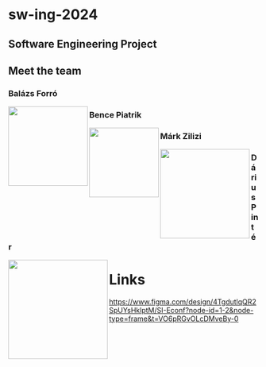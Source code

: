 # sw-ing-2024
## Software Engineering Project

## Meet the team

### Balázs Forró
<img align='left' src="https://images-wixmp-ed30a86b8c4ca887773594c2.wixmp.com/f/0aaa3766-a11a-44e0-8bde-f8b20911cb5d/dh4bfro-7ca88290-d22b-4d56-9852-5a19fa8e849b.png/v1/fill/w_293,h_410/tinky_winky_png_by_cristianpsg2006_dh4bfro-fullview.png?token=eyJ0eXAiOiJKV1QiLCJhbGciOiJIUzI1NiJ9.eyJzdWIiOiJ1cm46YXBwOjdlMGQxODg5ODIyNjQzNzNhNWYwZDQxNWVhMGQyNmUwIiwiaXNzIjoidXJuOmFwcDo3ZTBkMTg4OTgyMjY0MzczYTVmMGQ0MTVlYTBkMjZlMCIsIm9iaiI6W1t7ImhlaWdodCI6Ijw9NDEwIiwicGF0aCI6IlwvZlwvMGFhYTM3NjYtYTExYS00NGUwLThiZGUtZjhiMjA5MTFjYjVkXC9kaDRiZnJvLTdjYTg4MjkwLWQyMmItNGQ1Ni05ODUyLTVhMTlmYThlODQ5Yi5wbmciLCJ3aWR0aCI6Ijw9MjkzIn1dXSwiYXVkIjpbInVybjpzZXJ2aWNlOmltYWdlLm9wZXJhdGlvbnMiXX0.exyO1Z6j5aeEYa0zn9sObQrwoOPC62mVy9WNnojWmuw" width="160">

### Bence Piatrik
<img align='left' src="https://images-wixmp-ed30a86b8c4ca887773594c2.wixmp.com/f/47427049-40f2-4e25-9ce7-dac4d90223b4/dfpfd0g-4cc2cf99-3498-483a-b78d-98528143bfc7.png?token=eyJ0eXAiOiJKV1QiLCJhbGciOiJIUzI1NiJ9.eyJzdWIiOiJ1cm46YXBwOjdlMGQxODg5ODIyNjQzNzNhNWYwZDQxNWVhMGQyNmUwIiwiaXNzIjoidXJuOmFwcDo3ZTBkMTg4OTgyMjY0MzczYTVmMGQ0MTVlYTBkMjZlMCIsIm9iaiI6W1t7InBhdGgiOiJcL2ZcLzQ3NDI3MDQ5LTQwZjItNGUyNS05Y2U3LWRhYzRkOTAyMjNiNFwvZGZwZmQwZy00Y2MyY2Y5OS0zNDk4LTQ4M2EtYjc4ZC05ODUyODE0M2JmYzcucG5nIn1dXSwiYXVkIjpbInVybjpzZXJ2aWNlOmZpbGUuZG93bmxvYWQiXX0.hOUcXVgZuMVxInqru7Kxu0aXlbj3YaSoG7qmL6vqLSo" width="140">

### Márk Zilizi
<img align='left' src="https://i.pinimg.com/originals/3c/34/36/3c3436e029b7bcdd2ad677b1771e0d4d.png" width="180">

### Dárius Pintér
<img align='left' src="https://i.pinimg.com/originals/78/0a/97/780a9764b3c8e5ec181fe7c27e5921df.png" width="200">

# Links
https://www.figma.com/design/4TgdutlqQR2SpUYsHklptM/SI-Econf?node-id=1-2&node-type=frame&t=VO6pRGvOLcDMveBy-0
